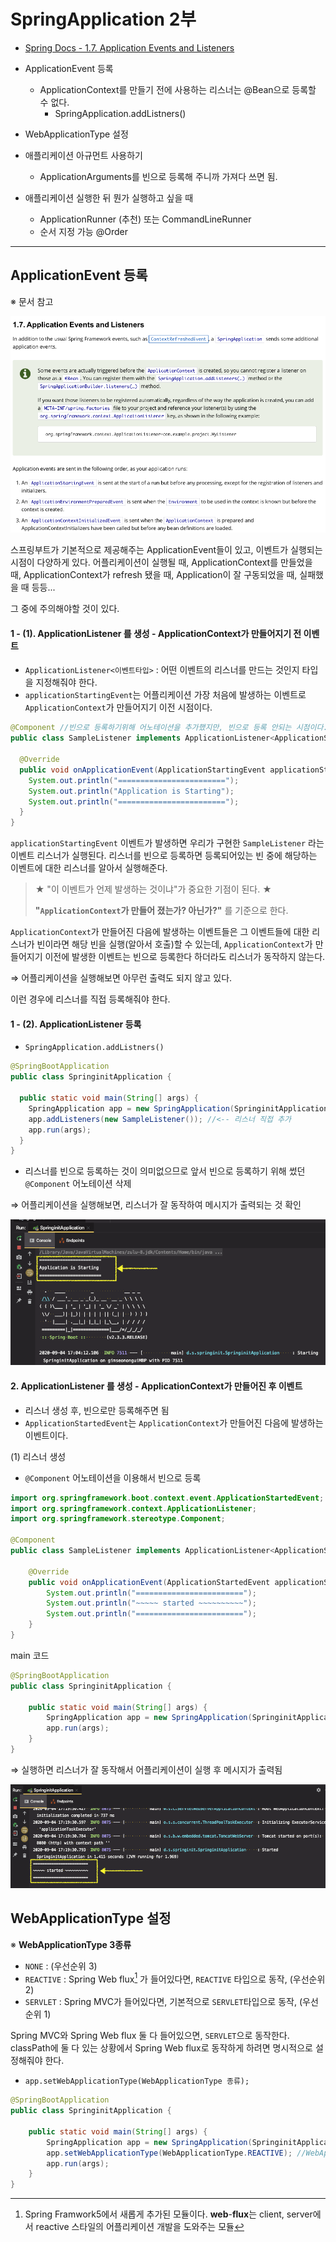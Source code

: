 # SpringApplication 2부

* [Spring Docs - 1.7. Application Events and Listeners](https://docs.spring.io/spring-boot/docs/current/reference/html/spring-boot-features.html#boot-features-spring-application)

* ApplicationEvent 등록
  * ApplicationContext를 만들기 전에 사용하는 리스너는 @Bean으로 등록할 수 없다.
    * SpringApplication.addListners()

* WebApplicationType 설정 
* 애플리케이션 아규먼트 사용하기
  * ApplicationArguments를 빈으로 등록해 주니까 가져다 쓰면 됨. 
* 애플리케이션 실행한 뒤 뭔가 실행하고 싶을 때
  * ApplicationRunner (추천) 또는 CommandLineRunner
  * 순서 지정 가능 @Order

---

## ApplicationEvent 등록

※ 문서 참고

![image-20200904164708988](images/image-20200904164708988.png)



스프링부트가 기본적으로 제공해주는 ApplicationEvent들이 있고, 이벤트가 실행되는 시점이 다양하게 있다. 어플리케이션이 실행될 때, ApplicationContext를 만들었을 때, ApplicationContext가 refresh 됐을 때, Application이 잘 구동되었을 때, 실패했을 때 등등...

그 중에 주의해야할 것이 있다.



#### 1 - (1). ApplicationListener 를 생성 - ApplicationContext가 만들어지기 전 이벤트

* `ApplicationListener<이벤트타입>` : 어떤 이벤트의 리스너를 만드는 것인지 타입을 지정해줘야 한다.
* `applicationStartingEvent`는 어플리케이션 가장 처음에 발생하는 이벤트로  `ApplicationContext`가 만들어지기 이전 시점이다.

```java
@Component //빈으로 등록하기위해 어노테이션을 추가했지만, 빈으로 등록 안되는 시점이다.
public class SampleListener implements ApplicationListener<ApplicationStartingEvent> {

  @Override
  public void onApplicationEvent(ApplicationStartingEvent applicationStartingEvent) {
    System.out.println("========================");
    System.out.println("Application is Starting");
    System.out.println("========================");
  }
}
```

`applicationStartingEvent` 이벤트가 발생하면 우리가 구현한 `SampleListener` 라는 이벤트 리스너가 실행된다. 리스너를 빈으로 등록하면 등록되어있는 빈 중에 해당하는 이벤트에 대한 리스너를 알아서 실행해준다.



> ★ "이 이벤트가 언제 발생하는 것이냐"가 중요한 기점이 된다. ★ 
>
> **"`ApplicationContext`가 만들어 졌는가? 아닌가?"** 를 기준으로 한다.

`ApplicationContext`가 만들어진 다음에 발생하는 이벤트들은 그 이벤트들에 대한 리스너가 빈이라면 해당 빈을 실행(알아서 호출)할 수 있는데, `ApplicationContext`가 만들어지기 이전에 발생한 이벤트는 빈으로 등록한다 하더라도 리스너가 동작하지 않는다.



⇒ 어플리케이션을 실행해보면 아무런 출력도 되지 않고 있다.

이런 경우에 리스너를 직접 등록해줘야 한다.



#### 1 - (2). ApplicationListener 등록

* `SpringApplication.addListners()`

```java
@SpringBootApplication
public class SpringinitApplication {

  public static void main(String[] args) {
    SpringApplication app = new SpringApplication(SpringinitApplication.class);
    app.addListeners(new SampleListener()); //<-- 리스너 직접 추가
    app.run(args);
  }
}
```

* 리스너를 빈으로 등록하는 것이 의미없으므로 앞서 빈으로 등록하기 위해 썼던 `@Component` 어노테이션 삭제



⇒ 어플리케이션을 실행해보면, 리스너가 잘 동작하여 메시지가 출력되는 것 확인

![image-20200904170450843](images/image-20200904170450843.png)



#### 2. ApplicationListener 를 생성 - ApplicationContext가 만들어진 후 이벤트

* 리스너 생성 후, 빈으로만 등록해주면 됨
* `ApplicationStartedEvent`는 `ApplicationContext`가 만들어진 다음에 발생하는 이벤트이다.

(1) 리스너 생성

* `@Component` 어노테이션을 이용해서 빈으로 등록

```java
import org.springframework.boot.context.event.ApplicationStartedEvent;
import org.springframework.context.ApplicationListener;
import org.springframework.stereotype.Component;

@Component
public class SampleListener implements ApplicationListener<ApplicationStartedEvent> {

    @Override
    public void onApplicationEvent(ApplicationStartedEvent applicationStartedEvent) {
        System.out.println("========================");
        System.out.println("~~~~~ started ~~~~~~~~~~");
        System.out.println("========================");
    }
}
```

main 코드

```java
@SpringBootApplication
public class SpringinitApplication {

    public static void main(String[] args) {
        SpringApplication app = new SpringApplication(SpringinitApplication.class);
        app.run(args);
    }
}
```



⇒ 실행하면 리스너가 잘 동작해서 어플리케이션이 실행 후 메시지가 출력됨

![image-20200904172113694](images/image-20200904172113694.png)



## WebApplicationType 설정

※ **WebApplicationType 3종류**

* `NONE` : (우선순위 3)
* `REACTIVE` : Spring Web flux[^1] 가 들어있다면, `REACTIVE` 타입으로 동작, (우선순위 2)
* `SERVLET` : Spring MVC가 들어있다면, 기본적으로 `SERVLET`타입으로 동작, (우선순위 1)

[^1]: Spring  Framwork5에서 새롭게 추가된 모듈이다. **web**-**flux**는 client, server에서 reactive 스타일의 어플리케이션 개발을 도와주는 모듈



Spring MVC와 Spring Web flux 둘 다 들어있으면, `SERVLET`으로 동작한다. classPath에 둘 다 있는 상황에서 Spring Web flux로 동작하게 하려면 명시적으로 설정해줘야 한다.

* `app.setWebApplicationType(WebApplicationType 종류);`

```java
@SpringBootApplication
public class SpringinitApplication {

    public static void main(String[] args) {
        SpringApplication app = new SpringApplication(SpringinitApplication.class);
        app.setWebApplicationType(WebApplicationType.REACTIVE); //WebApplicationType 지정
        app.run(args);
    }
}
```







